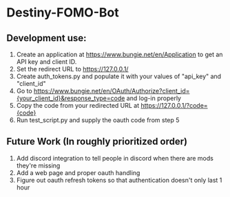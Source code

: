 # Destiny-FOMO-Bot

## Development use:
1. Create an application at https://www.bungie.net/en/Application to get an API key and client ID.
2. Set the redirect URL to https://127.0.0.1/
3. Create auth_tokens.py and populate it with your values of "api_key" and "client_id"
4. Go to https://www.bungie.net/en/OAuth/Authorize?client_id={your_client_id}&response_type=code and log-in properly
5. Copy the code from your redirected URL at https://127.0.0.1/?code={code}
6. Run test_script.py and supply the oauth code from step 5

## Future Work (In roughly prioritized order)
1. Add discord integration to tell people in discord when there are mods they're missing
2. Add a web page and proper oauth handling
3. Figure out oauth refresh tokens so that authentication doesn't only last 1 hour